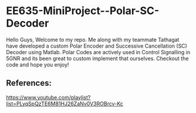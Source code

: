 # EE635-MiniProject--Polar-SC-Decoder
Hello Guys, Welcome to my repo. Me along with my teammate Tathagat have developed a custom Polar Encoder and Successive Cancellation (SC) Decoder using Matlab. Polar Codes are actively used in Control Signalling in 5GNR and its been great to custom implement that ourselves. Checkout the code and hope you enjoy!


## References: 
https://www.youtube.com/playlist?list=PLyqSpQzTE6M81HJ26ZaNv0V3ROBrcv-Kc

